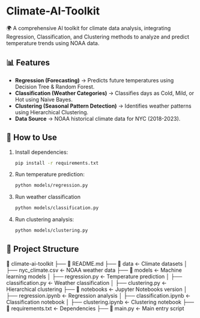 # Climate-AI-Toolkit
🌍 A comprehensive AI toolkit for climate data analysis, integrating Regression, Classification, and Clustering methods to analyze and predict temperature trends using NOAA data.

## 📊 Features
- **Regression (Forecasting)** → Predicts future temperatures using Decision Tree & Random Forest.
- **Classification (Weather Categories)** → Classifies days as Cold, Mild, or Hot using Naive Bayes.
- **Clustering (Seasonal Pattern Detection)** → Identifies weather patterns using Hierarchical Clustering.
- **Data Source** → NOAA historical climate data for NYC (2018-2023).

## 🚀 How to Use
1. Install dependencies:
   ```bash
   pip install -r requirements.txt
2. Run temperature prediction:
   ```bash
   python models/regression.py
3. Run weather classification
   ```bash
   python models/classification.py
4. Run clustering analysis:
   ```bash
   python models/clustering.py

## 📂 Project Structure
📂 climate-ai-toolkit
 ├── 📄 README.md
 ├── 📂 data                  ← Climate datasets
 │    ├── nyc_climate.csv     ← NOAA weather data
 ├── 📂 models                ← Machine learning models
 │    ├── regression.py       ← Temperature prediction
 │    ├── classification.py   ← Weather classification
 │    ├── clustering.py       ← Hierarchical clustering
 ├── 📂 notebooks             ← Jupyter Notebooks version
 │    ├── regression.ipynb    ← Regression analysis
 │    ├── classification.ipynb ← Classification notebook
 │    ├── clustering.ipynb    ← Clustering notebook
 ├── 📄 requirements.txt      ← Dependencies
 ├── 📄 main.py               ← Main entry script

